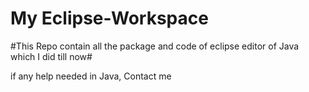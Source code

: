 # My Eclipse-Workspace

#This Repo contain all the package and code of eclipse editor of Java which I did till now#

if any help needed in Java, Contact me
